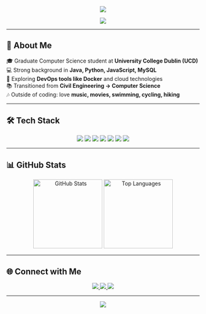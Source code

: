 <!-- Profile Header -->
<p align="center">
  <img src="https://capsule-render.vercel.app/api?type=waving&color=0:1abc9c,100:3498db&height=180&section=header&text=Hi,+I'm+Juster👋&fontSize=40&fontColor=ffffff" />
</p>

<!-- Typing Animation -->
<p align="center">
  <img src="https://readme-typing-svg.herokuapp.com?size=24&color=3498db&center=true&vCenter=true&width=800&lines=Graduate+Computer+Science+Student;Passionate+about+Coding+and+Problem+Solving;Docker+|+Java+|+Python+|+JavaScript+|+MySQL">
</p>

---

## 🚀 About Me  

🎓 Graduate Computer Science student at **University College Dublin (UCD)**  
💻 Strong background in **Java, Python, JavaScript, MySQL**  
🐳 Exploring **DevOps tools like Docker** and cloud technologies  
📚 Transitioned from **Civil Engineering → Computer Science**  
🎶 Outside of coding: love **music, movies, swimming, cycling, hiking**  

---

## 🛠️ Tech Stack  

<p align="center">
  <!-- Languages -->
  <img src="https://img.shields.io/badge/Java-%23ED8B00.svg?style=for-the-badge&logo=openjdk&logoColor=white" />
  <img src="https://img.shields.io/badge/Python-3670A0?style=for-the-badge&logo=python&logoColor=ffdd54" />
  <img src="https://img.shields.io/badge/JavaScript-F7DF1E?style=for-the-badge&logo=javascript&logoColor=black" />
  <img src="https://img.shields.io/badge/MySQL-4479A1?style=for-the-badge&logo=mysql&logoColor=white" />
  
  <!-- Tools -->
  <img src="https://img.shields.io/badge/Docker-2496ED?style=for-the-badge&logo=docker&logoColor=white" />
  <img src="https://img.shields.io/badge/Git-F05032?style=for-the-badge&logo=git&logoColor=white" />
  <img src="https://img.shields.io/badge/Linux-FCC624?style=for-the-badge&logo=linux&logoColor=black" />
</p>

---

## 📊 GitHub Stats  

<p align="center">
  <img src="https://github-readme-stats.vercel.app/api?username=YourGitHubUsername&show_icons=true&theme=tokyonight" alt="GitHub Stats" height="180px"/>
  <img src="https://github-readme-stats.vercel.app/api/top-langs/?username=YourGitHubUsername&layout=compact&theme=tokyonight" alt="Top Languages" height="180px"/>
</p>

---

## 🌐 Connect with Me  

<p align="center">
  <a href="https://www.linkedin.com/in/justerjian" target="_blank">
    <img src="https://img.shields.io/badge/LinkedIn-0A66C2.svg?style=for-the-badge&logo=linkedin&logoColor=white"/>
  </a>
  <a href="mailto:justeriam@gmail.com">
    <img src="https://img.shields.io/badge/Email-D14836.svg?style=for-the-badge&logo=gmail&logoColor=white"/>
  </a>
  <a href="https://github.com/Justetete">
    <img src="https://img.shields.io/badge/GitHub-181717.svg?style=for-the-badge&logo=github&logoColor=white"/>
  </a>
</p>

---

<!-- Footer -->
<p align="center">
  <img src="https://capsule-render.vercel.app/api?type=waving&color=0:3498db,100:1abc9c&height=120&section=footer" />
</p>

<!--
**Justetete/Justetete** is a ✨ _special_ ✨ repository because its `README.md` (this file) appears on your GitHub profile.

Here are some ideas to get you started:

- 🔭 I’m currently working on ...
- 🌱 I’m currently learning ...
- 👯 I’m looking to collaborate on ...
- 🤔 I’m looking for help with ...
- 💬 Ask me about ...
- 📫 How to reach me: ...
- 😄 Pronouns: ...
- ⚡ Fun fact: ...
-->
